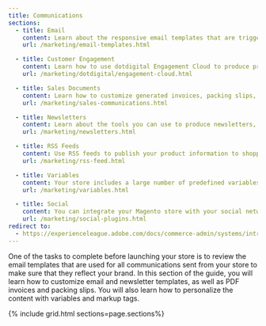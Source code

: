 ```yaml
---
title: Communications
sections:
  - title: Email
    content: Learn about the responsive email templates that are triggered by a variety of events that take place during the operation of your Magento store.
    url: /marketing/email-templates.html

  - title: Customer Engagement
    content: Learn how to use dotdigital Engagement Cloud to produce professional, personalized communications and reports using data from your Magento store.
    url: /marketing/dotdigital/engagement-cloud.html

  - title: Sales Documents
    content: Learn how to customize generated invoices, packing slips, and credit memos before your store goes live. You can customize your logo, store address, and address format, as well as include additional information for reference.
    url: /marketing/sales-communications.html

  - title: Newsletters
    content: Learn about the tools you can use to produce newsletters, build and manage your list of subscribers, develop content, and drive traffic to your store.
    url: /marketing/newsletters.html

  - title: RSS Feeds
    content: Use RSS feeds to publish your product information to shopping aggregation sites, and even include them in your newsletters. Customers can subscribe to your RSS feeds to learn about new products and promotions.
    url: /marketing/rss-feed.html

  - title: Variables
    content: Your store includes a large number of predefined variables that can be used to personalize communications. And you can create your own custom variables. Use these variables in your email templates, blocks, and content pages.
    url: /marketing/variables.html

  - title: Social
    content: You can integrate your Magento store with your social networks by installing a Marketplace extension or adding a plugin to your content pages.
    url: /marketing/social-plugins.html
redirect to:
  - https://experienceleague.adobe.com/docs/commerce-admin/systems/introduction.html#variables-and-customer-communications
---
```


One of the tasks to complete before launching your store is to review the email templates that are used for all communications sent from your store to make sure that they reflect your brand. In this section of the guide, you will learn how to customize email and newsletter templates, as well as PDF invoices and packing slips. You will also learn how to personalize the content with variables and markup tags.

{% include grid.html sections=page.sections%}